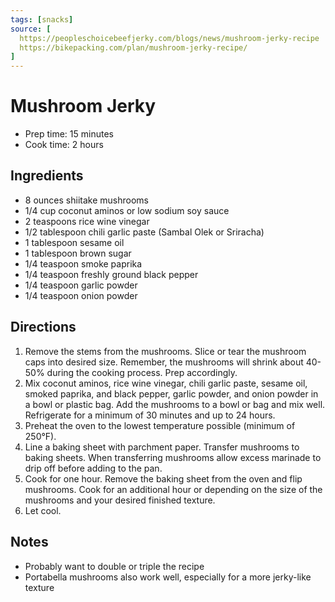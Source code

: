 ```yaml
---
tags: [snacks]
source: [
  https://peopleschoicebeefjerky.com/blogs/news/mushroom-jerky-recipe
  https://bikepacking.com/plan/mushroom-jerky-recipe/
]
---
```


# Mushroom Jerky

- Prep time: 15 minutes
- Cook time: 2 hours

## Ingredients

- 8 ounces shiitake mushrooms
- 1/4 cup coconut aminos or low sodium soy sauce
- 2 teaspoons rice wine vinegar
- 1/2 tablespoon chili garlic paste (Sambal Olek or Sriracha)
- 1 tablespoon sesame oil
- 1 tablespoon brown sugar
- 1/4 teaspoon smoke paprika
- 1/4 teaspoon freshly ground black pepper
- 1/4 teaspoon garlic powder
- 1/4 teaspoon onion powder

## Directions

1. Remove the stems from the mushrooms. Slice or tear the mushroom caps into desired size. Remember, the mushrooms will shrink about 40-50% during the cooking process. Prep accordingly.
2. Mix coconut aminos, rice wine vinegar, chili garlic paste, sesame oil, smoked paprika, and black pepper, garlic powder, and onion powder in a bowl or plastic bag. Add the mushrooms to a bowl or bag and mix well. Refrigerate for a minimum of 30 minutes and up to 24 hours.
3. Preheat the oven to the lowest temperature possible (minimum of 250°F).
4. Line a baking sheet with parchment paper. Transfer mushrooms to baking sheets. When transferring mushrooms allow excess marinade to drip off before adding to the pan.
5. Cook for one hour. Remove the baking sheet from the oven and flip mushrooms. Cook for an additional hour or depending on the size of the mushrooms and your desired finished texture.
6. Let cool.

## Notes

- Probably want to double or triple the recipe
- Portabella mushrooms also work well, especially for a more jerky-like texture
